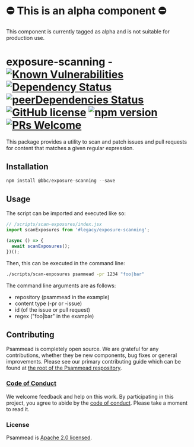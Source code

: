 # ⛔️ This is an alpha component ⛔️

This component is currently tagged as alpha and is not suitable for production use.

# exposure-scanning - [![Known Vulnerabilities](https://snyk.io/test/github/bbc/psammead/badge.svg?targetFile=packages%2Futilities%2Fexposure-scanning%2Fpackage.json)](https://snyk.io/test/github/bbc/psammead?targetFile=packages%2Futilities%2Fexposure-scanning%2Fpackage.json) [![Dependency Status](https://david-dm.org/bbc/psammead.svg?path=packages/utilities/exposure-scanning)](https://david-dm.org/bbc/psammead?path=packages/utilities/exposure-scanning) [![peerDependencies Status](https://david-dm.org/bbc/psammead/peer-status.svg?path=packages/utilities/exposure-scanning)](https://david-dm.org/bbc/psammead?path=packages/utilities/exposure-scanning&type=peer) [![GitHub license](https://img.shields.io/badge/license-Apache%202.0-blue.svg)](https://github.com/bbc/psammead/blob/latest/LICENSE) [![npm version](https://img.shields.io/npm/v/@bbc/exposure-scanning.svg)](https://www.npmjs.com/package/@bbc/exposure-scanning) [![PRs Welcome](https://img.shields.io/badge/PRs-welcome-brightgreen.svg)](https://github.com/bbc/psammead/blob/latest/CONTRIBUTING.md)

This package provides a utility to scan and patch issues and pull requests for content that matches a given regular expression.

## Installation

```jsx
npm install @bbc/exposure-scanning --save
```

## Usage

The script can be imported and executed like so:

```jsx
// /scripts/scan-exposures/index.jsx
import scanExposures from '#legacy/exposure-scanning';

(async () => {
  await scanExposures();
})();
```

Then, this can be executed in the command line:

```sh
./scripts/scan-exposures psammead -pr 1234 "foo|bar"
```

The command line arguments are as follows:

- repository (psammead in the example)
- content type (-pr or -issue)
- id (of the issue or pull request)
- regex ("foo|bar" in the example)

## Contributing

Psammead is completely open source. We are grateful for any contributions, whether they be new components, bug fixes or general improvements. Please see our primary contributing guide which can be found at [the root of the Psammead respository](https://github.com/bbc/psammead/blob/latest/CONTRIBUTING.md).

### [Code of Conduct](https://github.com/bbc/psammead/blob/latest/CODE_OF_CONDUCT.md)

We welcome feedback and help on this work. By participating in this project, you agree to abide by the [code of conduct](https://github.com/bbc/psammead/blob/latest/CODE_OF_CONDUCT.md). Please take a moment to read it.

### License

Psammead is [Apache 2.0 licensed](https://github.com/bbc/psammead/blob/latest/LICENSE).
